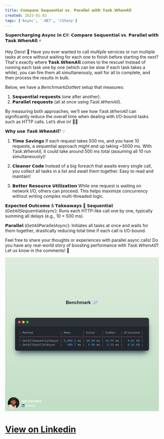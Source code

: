 ```yaml
---
title: 𝗖𝗼𝗺𝗽𝗮𝗿𝗲 𝗦𝗲𝗾𝘂𝗲𝗻𝘁𝗶𝗮𝗹 𝘃𝘀. 𝗣𝗮𝗿𝗮𝗹𝗹𝗲𝗹 𝘄𝗶𝘁𝗵 𝗧𝗮𝘀𝗸.𝗪𝗵𝗲𝗻𝗔𝗹𝗹
created: 2025-01-02
tags: ['Async', '.NET', 'CSharp']
---
```


𝗦𝘂𝗽𝗲𝗿𝗰𝗵𝗮𝗿𝗴𝗶𝗻𝗴 𝗔𝘀𝘆𝗻𝗰 𝗶𝗻 𝗖#: 𝗖𝗼𝗺𝗽𝗮𝗿𝗲 𝗦𝗲𝗾𝘂𝗲𝗻𝘁𝗶𝗮𝗹 𝘃𝘀. 𝗣𝗮𝗿𝗮𝗹𝗹𝗲𝗹 𝘄𝗶𝘁𝗵 𝗧𝗮𝘀𝗸.𝗪𝗵𝗲𝗻𝗔𝗹𝗹 ⚡

Hey Devs! 👋 
Have you ever wanted to call multiple services or run multiple tasks at once without waiting for each one to finish before starting the next? That's exactly where 𝗧𝗮𝘀𝗸.𝗪𝗵𝗲𝗻𝗔𝗹𝗹 comes to the rescue! Instead of running each task one by one (which can be slow if each task takes a while), you can fire them all simultaneously, wait for all to complete, and then process the results in bulk.

Below, we have a 𝘉𝘦𝘯𝘤𝘩𝘮𝘢𝘳𝘬𝘋𝘰𝘵𝘕𝘦𝘵 setup that measures:

1. 𝗦𝗲𝗾𝘂𝗲𝗻𝘁𝗶𝗮𝗹 𝗿𝗲𝗾𝘂𝗲𝘀𝘁𝘀 (one after another).
2. 𝗣𝗮𝗿𝗮𝗹𝗹𝗲𝗹 𝗿𝗲𝗾𝘂𝗲𝘀𝘁𝘀 (all at once using 𝘛𝘢𝘴𝘬.𝘞𝘩𝘦𝘯𝘈𝘭𝘭).

By measuring both approaches, we’ll see how 𝘛𝘢𝘴𝘬.𝘞𝘩𝘦𝘯𝘈𝘭𝘭 can significantly reduce the overall time when dealing with I/O-bound tasks such as HTTP calls. 
Let’s dive in! 🏊‍♂️

𝗪𝗵𝘆 𝘂𝘀𝗲 𝙏𝙖𝙨𝙠.𝙒𝙝𝙚𝙣𝘼𝙡𝙡? 💡
1. 𝗧𝗶𝗺𝗲 𝗦𝗮𝘃𝗶𝗻𝗴𝘀
If each request takes 500 ms, and you have 10 requests, a sequential approach might end up taking ~5000 ms. With 𝘛𝘢𝘴𝘬.𝘞𝘩𝘦𝘯𝘈𝘭𝘭, it could take around 500 ms total (assuming all 10 run simultaneously)!

2. 𝗖𝗹𝗲𝗮𝗻𝗲𝗿 𝗖𝗼𝗱𝗲
Instead of a big 𝘧𝘰𝘳𝘦𝘢𝘤𝘩 that awaits every single call, you collect all tasks in a list and await them together. Easy to read and maintain!

3. 𝗕𝗲𝘁𝘁𝗲𝗿 𝗥𝗲𝘀𝗼𝘂𝗿𝗰𝗲 𝗨𝘁𝗶𝗹𝗶𝘇𝗮𝘁𝗶𝗼𝗻
While one request is waiting on network I/O, others can proceed. This helps maximize concurrency without writing complex multi-threaded logic.

𝗘𝘅𝗽𝗲𝗰𝘁𝗲𝗱 𝗢𝘂𝘁𝗰𝗼𝗺𝗲 & 𝗧𝗮𝗸𝗲𝗮𝘄𝗮𝘆𝘀 🤔
𝗦𝗲𝗾𝘂𝗲𝗻𝘁𝗶𝗮𝗹 (𝘎𝘦𝘵𝘈𝘭𝘭𝘚𝘦𝘲𝘶𝘦𝘯𝘵𝘪𝘢𝘭𝘈𝘴𝘺𝘯𝘤): Runs each HTTP-like call one by one, typically summing all delays (e.g., 10 × 500 ms).

𝗣𝗮𝗿𝗮𝗹𝗹𝗲𝗹 (𝘎𝘦𝘵𝘈𝘭𝘭𝘗𝘢𝘳𝘢𝘭𝘭𝘦𝘭𝘈𝘴𝘺𝘯𝘤): Initiates all tasks at once and waits for them together, drastically reducing total time if each call is I/O-bound.

Feel free to share your thoughts or experiences with parallel async calls! Do you have any real-world story of boosting performance with 𝘛𝘢𝘴𝘬.𝘞𝘩𝘦𝘯𝘈𝘭𝘭? Let us know in the comments! 🎉

![image description](urara.png)
# [View on Linkedin](https://www.linkedin.com/feed/update/urn:li:activity:7280699390116155393/)
